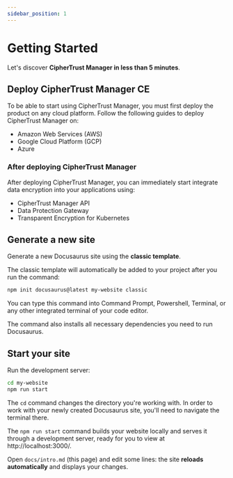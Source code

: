 ```yaml
---
sidebar_position: 1
---
```


# Getting Started

Let's discover **CipherTrust Manager in less than 5 minutes**.

## Deploy CipherTrust Manager CE

To be able to start using CipherTrust Manager, you must first deploy the product on any cloud platform.
Follow the following guides to deploy CipherTrust Manager on:
- Amazon Web Services (AWS)
- Google Cloud Platform (GCP)
- Azure

### After deploying CipherTrust Manager
After deploying CipherTrust Manager, you can immediately start integrate data encryption into your applications using:
- CipherTrust Manager API
- Data Protection Gateway
- Transparent Encryption for Kubernetes

## Generate a new site

Generate a new Docusaurus site using the **classic template**.

The classic template will automatically be added to your project after you run the command:

```bash
npm init docusaurus@latest my-website classic
```

You can type this command into Command Prompt, Powershell, Terminal, or any other integrated terminal of your code editor.

The command also installs all necessary dependencies you need to run Docusaurus.

## Start your site

Run the development server:

```bash
cd my-website
npm run start
```

The `cd` command changes the directory you're working with. In order to work with your newly created Docusaurus site, you'll need to navigate the terminal there.

The `npm run start` command builds your website locally and serves it through a development server, ready for you to view at http://localhost:3000/.

Open `docs/intro.md` (this page) and edit some lines: the site **reloads automatically** and displays your changes.
